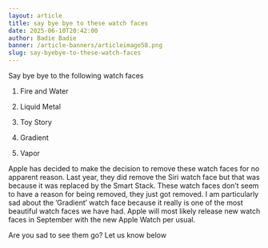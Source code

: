 ```yaml
---
layout: article
title: say bye bye to these watch faces
date: 2025-06-10T20:42:00
author: Badie Badie
banner: /article-banners/articleimage58.png
slug: say-byebye-to-these-watch-faces
---
```

Say bye bye to the following watch faces





1. Fire and Water

2. Liquid Metal

3. Toy Story

4. Gradient

5. Vapor





Apple has decided to make the decision to remove these watch faces for no apparent reason. Last year, they did remove the Siri watch face but that was because it was replaced by the Smart Stack. These watch faces don’t seem to have a reason for being removed, they just got removed. I am particularly sad about the ’Gradient’ watch face because it really is one of the most beautiful watch faces we have had. Apple will most likely release new watch faces in September with the new Apple Watch per usual. 





Are you sad to see them go? Let us know below 

